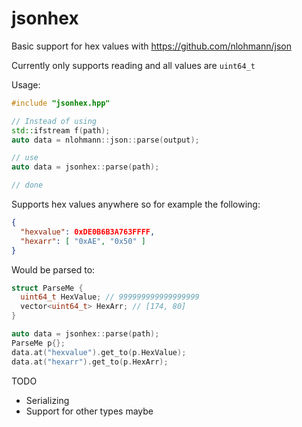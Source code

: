 # jsonhex

Basic support for hex values with https://github.com/nlohmann/json

Currently only supports reading and all values are `uint64_t`

Usage:

```cpp
#include "jsonhex.hpp"

// Instead of using
std::ifstream f(path);
auto data = nlohmann::json::parse(output);

// use
auto data = jsonhex::parse(path);

// done
```

Supports hex values anywhere so for example the following:
```json
{
  "hexvalue": 0xDE0B6B3A763FFFF,
  "hexarr": [ "0xAE", "0x50" ]
}
```

Would be parsed to:
```cpp
struct ParseMe {
  uint64_t HexValue; // 999999999999999999
  vector<uint64_t> HexArr; // [174, 80]
}

auto data = jsonhex::parse(path);
ParseMe p{};
data.at("hexvalue").get_to(p.HexValue);
data.at("hexarr").get_to(p.HexArr);
```

TODO
- Serializing
- Support for other types maybe
